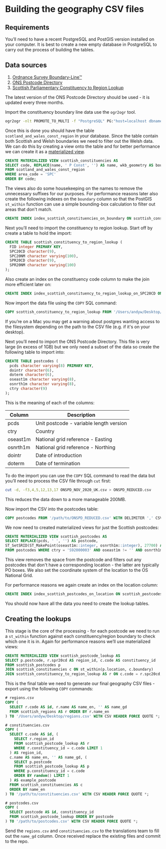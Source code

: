 # Building the geography CSV files

## Requirements

You’ll need to have a recent PostgreSQL and PostGIS version installed on your computer. It is best to create a new empty database in PostgreSQL to carry out the process of building the tables.

## Data sources

1. [Ordnance Survey Boundary-Line™][1]
2. [ONS Postcode Directory][2]
3. [Scottish Parliamentary Constituency to Region Lookup][3]

The latest version of the ONS Postcode Directory should be used - it is updated every three months.

Import the constituency boundary line data use the `ogr2ogr` tool. 

``` sh
ogr2ogr -nlt PROMOTE_TO_MULTI -f "PostgreSQL" PG:"host=localhost dbname=<your-local-database>" scotland_and_wales_const_region.shp
```

Once this is done you should have the table `scotland_and_wales_const_region` in your database. Since the table contain both Scottish and Welsh boundaries we need to filter out the Welsh data. We can do this by creating a view onto the table and for better performance we can create it as a [materialized view][4].

``` sql
CREATE MATERIALIZED VIEW scottish_constituencies AS
SELECT code, REPLACE(name, ' P Const', '') AS name, wkb_geometry AS boundary
FROM scotland_and_wales_const_region
WHERE area_code = 'SPC'
ORDER BY code;
```

The views also do some housekeeping on the names to remove the unnecessary suffixes for our purposes. For performance reasons later also create the following indexes on the `boundary` column so that the PostGIS `st_within` function can use a simple bounding-box calculation to filter out areas that don't match.

``` sql
CREATE INDEX index_scottish_constituencies_on_boundary ON scottish_constituencies USING GIST (boundary);
```

Next you’ll need to import the constituency to region lookup. Start off by create a table to hold the import:

``` sql
CREATE TABLE scottish_constituency_to_region_lookup (
  FID integer PRIMARY KEY,
  SPC20CD character(9),
  SPC20NM character varying(100),
  SPR20CD character(9),
  SPR20NM character varying(100)
);
```

Also create an index on the constituency code column to make the join more efficient later on:

``` sql
CREATE INDEX index_scottish_constituency_to_region_lookup_on_SPC20CD ON scottish_constituency_to_region_lookup(SPC20CD);
```

Now import the data file using the `COPY` SQL command:

``` sql
COPY scottish_constituency_to_region_lookup FROM '/Users/andyw/Desktop/constituency_to_region_lookup.csv' WITH DELIMITER ',' CSV HEADER;
```

If you’re on a Mac you may get a warning about postgres wanting access to the filesystem depending on the path to the CSV file (e.g. if it's on your desktop).

Next you’ll need to import the ONS Postcode Directory. This file is very large (in excess of 1GB) but we only need a subset of the data so create the following table to import into:

``` sql
CREATE TABLE postcodes (
  pcds character varying(8) PRIMARY KEY,
  dointr character(6),
  doterm character(6),
  oseast1m character varying(8),
  osnrth1m character varying(8),
  ctry character(9)
);
```

This is the meaning of each of the columns:

| Column   | Description                             |
|----------|-----------------------------------------|
| pcds     | Unit postcode - variable length version |
| ctry     | Country                                 |
| oseast1m | National grid reference - Easting       |
| osnrth1m | National grid reference - Northing      |
| dointr   | Date of introduction                    |
| doterm   | Date of termination                     |

To do the import you can use the `COPY` SQL command to read the data but you’ll need to process the CSV file through `cut` first:

``` sh
cut -d, -f3,4,5,12,13,17 ONSPD_NOV_2020_UK.csv > ONSPD_REDUCED.csv
```

This reduces the data down to a more manageable 200MB.

Now import the CSV into the postcodes table:

``` sql
COPY postcodes FROM '/path/to/ONSPD_REDUCED.csv' WITH DELIMITER ',' CSV HEADER;
```

We now need to created materialized views for just the Scottish postcodes:

``` sql
CREATE MATERIALIZED VIEW scottish_postcodes AS
SELECT REPLACE(pcds, ' ', '') AS postcode, 
ST_SetSRID(ST_MakePoint(oseast1m::integer, osnrth1m::integer), 27700) AS location 
FROM postcodes WHERE ctry = 'S92000003' AND oseast1m != '' AND osnrth1m != '';
```

This view removes the space from the postcode and filters out any postcodes that don't have a corresponding location - the latter are typically PO boxes. We also set the coordinate system of the location to the OS National Grid.

For performance reasons we again create an index on the location column:

``` sql
CREATE INDEX index_scottish_postcodes_on_location ON scottish_postcodes USING GIST (location);
```

You should now have all the data you need to create the lookup tables.

## Creating the lookups

This stage is the core of the processing - for each postcode we need to run a `st_within` function against each constituency/region boundary to check which one it is in. Again for performance reasons we’ll use materialized views:

``` sql
CREATE MATERIALIZED VIEW scottish_postcode_lookup AS
SELECT p.postcode, r.spr20cd AS region_id, c.code AS constituency_id
FROM scottish_postcodes p
JOIN scottish_constituencies c ON st_within(p.location, c.boundary)
JOIN scottish_constituency_to_region_lookup AS r ON c.code = r.spc20cd;
```

This is the final table we need to generate our final geography CSV files - export using the following `COPY` commands:

``` sql
# regions.csv
COPY (
  SELECT r.code AS id, r.name AS name_en, '' AS name_gd
  FROM scottish_regions AS r ORDER BY r.name_en
) TO '/Users/andyw/Desktop/regions.csv' WITH CSV HEADER FORCE QUOTE *;
```

``` sql
# constituencies.csv
COPY (
  SELECT c.code AS id, (
    SELECT r.region_id
    FROM scottish_postcode_lookup AS r
    WHERE r.constituency_id = c.code LIMIT 1
  ) AS region_id,
  c.name AS name_en, '' AS name_gd, (
    SELECT p.postcode 
    FROM scottish_postcode_lookup AS p 
    WHERE p.constituency_id = c.code
    ORDER BY random() LIMIT 1
  ) AS example_postcode
  FROM scottish_constituencies AS c
  ORDER BY name_en
) TO '/path/to/constituencies.csv' WITH CSV HEADER FORCE QUOTE *;
```

``` sql
# postcodes.csv
COPY (
  SELECT postcode AS id, constituency_id
  FROM scottish_postcode_lookup ORDER BY postcode
) TO '/path/to/postcodes.csv' WITH CSV HEADER FORCE QUOTE *;
```

Send the `regions.csv` and `constituencies.csv` to the translations team to fill out the `name_gd` column. Once received replace the existing files and commit to the repo.

[1]: https://osdatahub.os.uk/downloads/open/BoundaryLine
[2]: https://geoportal.statistics.gov.uk/datasets/ons-postcode-directory-november-2020
[3]: https://geoportal.statistics.gov.uk/datasets/9b4294d9354e41789ae20686babcc19a_0
[4]: https://www.postgresql.org/docs/12/sql-creatematerializedview.html